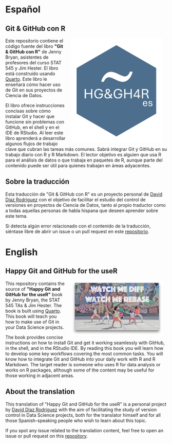 # Español

## Git & GitHub con R

<a href="https://happygitwithr.com/"><img src="logo.png" alt="Cover image" width="285" align="right" style="margin: 0 1em 0 1em"/></a> Este repositorio contiene el código fuente del libro **"Git & GitHub con R"** de Jenny Bryan, asistentes de profesores del curso STAT 545 y Jim Hester.
El libro está construido usando [Quarto](https://quarto.org/).
Este libro le enseñará cómo hacer uso de Git en sus proyectos de Ciencia de Datos.

El libro ofrece instrucciones concisas sobre cómo instalar Git y hacer que funcione sin problemas con GitHub, en el shell y en el IDE de RStudio. Al leer este libro aprenderá a desarrollar algunos flujos de trabajo clave que cubran las tareas más comunes. Sabrá integrar Git y GitHub en su trabajo diario con R y R Markdown. El lector objetivo es alguien que usa R para el análisis de datos o que trabaja en paquetes de R, aunque parte del contenido puede ser útil para quienes trabajan en áreas adyacentes.

## Sobre la traducción

Esta traducción de "Git & GitHub con R" es un proyecto personal de [David Díaz Rodríguez](https://github.com/davidrsch) con el objetivo de facilitar el estudio del control de versiones en proyectos de Ciencia de Datos, tanto al propio traductor como a todas aquellas personas de habla hispana que deseen aprender sobre este tema.

Si detecta algún error relacionado con el contenido de la traducción, siéntase libre de abrir un issue o un pull request en este [repositorio](https://github.com/davidrsch/hg-gh4res).

# English

## Happy Git and GitHub for the useR

<a href="https://happygitwithr.com/"><img src="img/watch-me-diff-watch-me-rebase-smaller.png" alt="Cover image" width="285" align="right" style="margin: 0 1em 0 1em"/></a>This repository contains the source of **"Happy Git and GitHub for the useR"** book by Jenny Bryan, the STAT 545 TAs & Jim Hester.
The book is built using [Quarto](https://quarto.org/).
This book will teach you how to make use of Git in your Data Science projects.

The book provides concise instructions on how to install Git and get it working seamlessly with GitHub, in the shell, and in the RStudio IDE. By reading this book you will learn how to develop some key workflows covering the most common tasks. You will know how to integrate Git and GitHub into your daily work with R and R Markdown. The target reader is someone who uses R for data analysis or works on R packages, although some of the content may be useful for those working in adjacent areas.

## About the translation

This translation of "Happy Git and GitHub for the useR" is a personal project by [David Díaz Rodríguez](https://github.com/davidrsch) with the aim of facilitating the study of version control in Data Science projects, both for the translator himself and for all those Spanish-speaking people who wish to learn about this topic.

If you spot any issue related to the translation content, feel free to open an issue or pull request on this [repository](https://github.com/davidrsch/r4dses).
